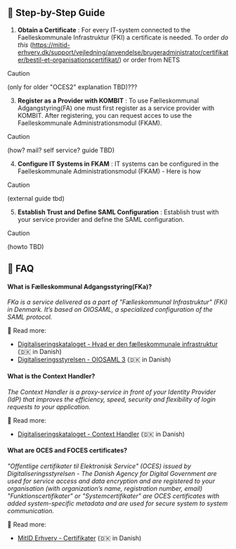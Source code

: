 ## 👣 Step-by-Step Guide

1. **Obtain a Certificate** : For every IT-system connected to the Faelleskommunale Infrastruktur (FKI) a certificate is needed. To order *do this* (https://mitid-erhverv.dk/support/vejledning/anvendelse/brugeradministrator/certifikater/bestil-et-organisationscertifikat/) or order from NETS

> [!CAUTION]
> (only for older "OCES2" explanation TBD)???

3. **Register as a Provider with KOMBIT** : To use Fælleskommunal Adgangstyring(FA) one must first register as a service provider with KOMBIT. After registering, you can request acces to use the Faelleskommunale Administrationsmodul (FKAM).

> [!CAUTION]
> (how? mail? self service? guide TBD)

4. **Configure IT Systems in FKAM** : IT systems can be configured in the Faelleskommunale Administrationsmodul (FKAM) - Here is how

> [!CAUTION]
> (external guide tbd)

5. **Establish Trust and Define SAML Configuration** : Establish trust with your service provider and define the SAML configuration.

> [!CAUTION]
> (howto TBD)



## 💬 FAQ

#### What is Fælleskommunal Adgangsstyring(FKa)?

*FKa is a service delivered as a part of "Fælleskommunal Infrastruktur" (FKi) in Denmark. It’s based on OIOSAML, a specialized configuration of the SAML protocol.*

📖 Read more:

- [Digitaliseringskataloget - Hvad er den fælleskommunale infrastruktur](https://digitaliseringskataloget.dk/om-den-f%C3%A6lleskommunale-infrastruktur "digitaliseringskataloget.dk") (🇩🇰 in Danish)
- [Digitaliseringsstyrelsen - OIOSAML 3](https://digst.dk/it-loesninger/nemlog-in/anvendelse/oiosaml-3/ "digst.dk") (🇩🇰 in Danish)

#### What is the Context Handler?

*The Context Handler is a proxy-service in front of your Identity Provider (IdP) that improves the efficiency, speed, security and flexibility of login requests to your application.*

📖 Read more:

- [Digitaliseringskataloget - Context Handler](https://digitaliseringskataloget.dk/l%C3%B8sninger/adgangsstyring-brugere#ContextHandler "digitaliseringskataloget.dk") (🇩🇰 in Danish)

#### What are OCES and FOCES certificates?

*"Offentlige certifikater til Elektronisk Service" (OCES) issued by Digitaliseringsstyrelsen - The Danish Agency for Digital Government  are used for service access and data encryption and are registered to your organisation (with organization’s name, registration number, email)
"Funktionscertifikater" or "Systemcertifikater" are OCES certificates with added system-specific metadata and are used for secure system to system communication.*

📖 Read more:

- [MitID Erhverv - Certifikater](https://mitid-erhverv.dk/avanceret/certifikater/ "MitID Erhverv") (🇩🇰 in Danish)

